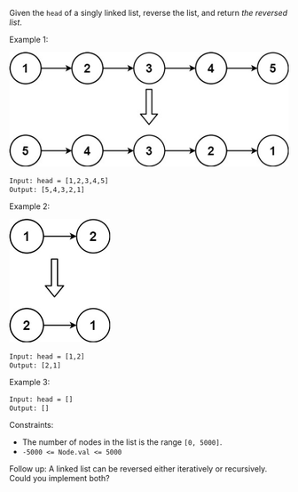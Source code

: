 Given the `head` of a singly linked list, reverse the list, and return *the reversed list*.

Example 1:

![](../../../assets/rev1ex1.jpg)

```
Input: head = [1,2,3,4,5]
Output: [5,4,3,2,1]
```

Example 2:

![](../../../assets/rev1ex2.jpg)

```
Input: head = [1,2]
Output: [2,1]
```
Example 3:

```
Input: head = []
Output: []
```

Constraints:

-   The number of nodes in the list is the range `[0, 5000]`.
-   `-5000 <= Node.val <= 5000`

Follow up: A linked list can be reversed either iteratively or recursively. Could you implement both?